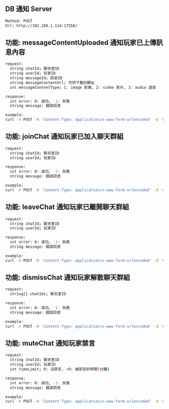 ## DB 通知 Server

```bash
Method: POST
Url: http://192.168.1.114:17558/
```

## 功能: messageContentUploaded 通知玩家已上傳訊息內容

```bash
request:
  string chatId; 聊天室ID
  string userId; 玩家ID
  string messageId; 訊息ID
  string messageContentUrl; 可供下載的網址
  int messageContentType; 1: image 影像, 2: video 影片, 3: audio 語音
```

```bash
response:
  int error: 0: 成功, -1: 失敗
  string message: 錯誤訊息
```

```bash
example:
curl -X POST -H 'Content-Type: application/x-www-form-urlencoded' -d 'data={"type":"messageContentUploaded","payload":{"chatId":"1111","userId":"2222","messageId":"3333","messageContentUrl":"http://1234/","messageContentType":1}}' http://192.168.1.114:17558/
```

## 功能: joinChat 通知玩家已加入聊天群組

```bash
request:
  string chatId; 聊天室ID
  string userId; 玩家ID
```

```bash
response:
  int error: 0: 成功, -1: 失敗
  string message: 錯誤訊息
```

```bash
example:
curl -X POST -H 'Content-Type: application/x-www-form-urlencoded' -d 'data={"type":"joinChat","payload":{"chatId":"1111","userId":"2222"}}' http://192.168.1.114:17558/
```

## 功能: leaveChat 通知玩家已離開聊天群組

```bash
request:
  string chatId; 聊天室ID
  string userId; 玩家ID
```

```bash
response:
  int error: 0: 成功, -1: 失敗
  string message: 錯誤訊息
```

```bash
example:
curl -X POST -H 'Content-Type: application/x-www-form-urlencoded' -d 'data={"type":"leaveChat","payload":{"chatId":"1111","userId":"2222"}}' http://192.168.1.114:17558/
```

## 功能: dismissChat 通知玩家解散聊天群組

```bash
request:
  string[] chatIds; 聊天室ID
```

```bash
response:
  int error: 0: 成功, -1: 失敗
  string message: 錯誤訊息
```

```bash
example:
curl -X POST -H 'Content-Type: application/x-www-form-urlencoded' -d 'data={"type":"dismissChat","payload":{"chatIds":["1111","2222"]}' http://192.168.1.114:17558/
```

## 功能: muteChat 通知玩家禁言

```bash
request:
  string chatId; 聊天室ID
  string userId; 玩家ID
  int timeLimit; 0: 沒禁言, >0: 被禁言的時間(分鐘)
```

```bash
response:
  int error: 0: 成功, -1: 失敗
  string message: 錯誤訊息
```

```bash
example:
curl -X POST -H 'Content-Type: application/x-www-form-urlencoded' -d 'data={"type":"muteChat","payload":{"chatId":"1111","userId":"2222","timeLimit":0}}' http://192.168.1.114:17558/
```
